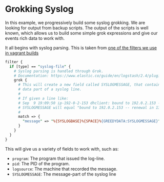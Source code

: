 # Grokking Syslog
In this example, we progressively build some syslog grokking. We are looking
for output from backup scripts. The output of the scripts is well known, which
allows us to build some simple grok expressions and give our events rich data
to work with.

It all begins with syslog parsing. This is taken from [one of the filters we use in vagrant builds](modules/profiles/templates/logstash/filter/syslog_file)

```perl
filter {
  if [type] == "syslog-file" {
    # Syslog parsing is handled through Grok.
    # Documentation: https://www.elastic.co/guide/en/logstash/2.4/plugins-filters-grok.html
    grok {
      # This will create a new field called SYSLOGMESSAGE, that contains the 
      # data part of a syslog line.
      #
      # If given a line like:
      # Sep  9 19:09:50 ip-192-0-2-153 dhclient: bound to 192.0.2.153 -- renewal in 1367 seconds.
      # SYSLOGMESSAGE will equal "bound to 192.0.2.153 -- renewal in 1367 seconds."
      #
      match => {
        "message" => "%{SYSLOGBASE}%{SPACE}%{GREEDYDATA:SYSLOGMESSAGE}"
      }
    }
  }
}
```
This will give us a variety of fields to work with, such as:

* `program`: The program that issued the log-line.
* `pid`: The PID of the program.
* `logsource`: The machine that recorded the message.
* `SYSLOGMESSAGE`: The message-part of the syslog line